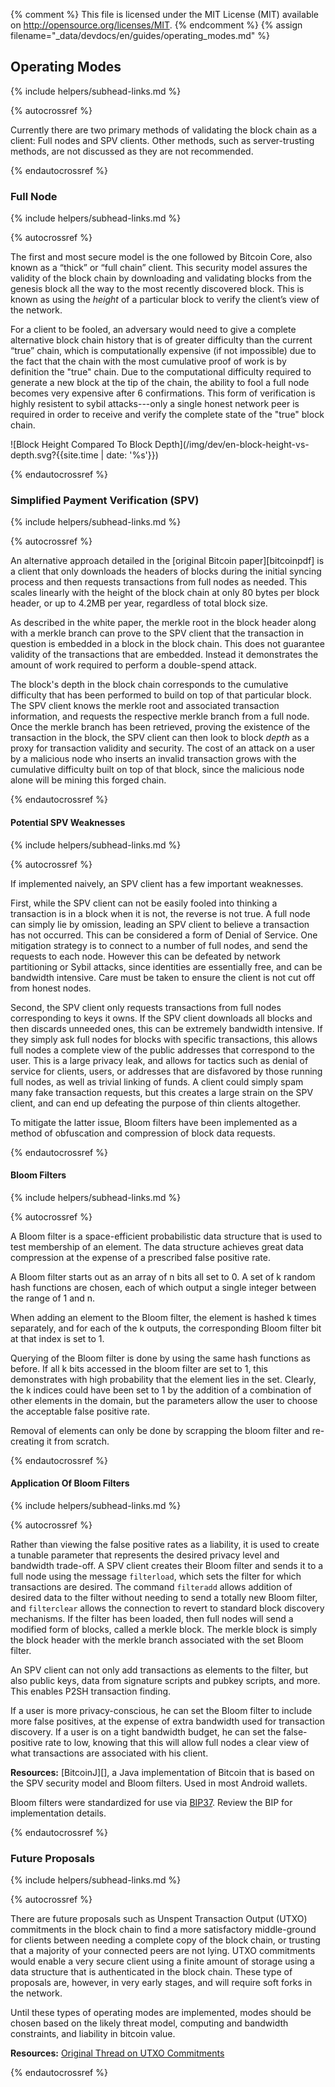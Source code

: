 {% comment %}
This file is licensed under the MIT License (MIT) available on
http://opensource.org/licenses/MIT.
{% endcomment %}
{% assign filename="_data/devdocs/en/guides/operating_modes.md" %}


## Operating Modes
{% include helpers/subhead-links.md %}

{% autocrossref %}

Currently there are two primary methods of validating the block chain as a client: Full nodes and SPV clients. Other methods, such as server-trusting methods, are not discussed as they are not recommended.

{% endautocrossref %}

### Full Node
{% include helpers/subhead-links.md %}

{% autocrossref %}

The first and most secure model is the one followed by Bitcoin Core, also known as a “thick” or “full chain” client. This security model assures the validity of the block chain by downloading and validating blocks from the genesis block all the way to the most recently discovered block. This is known as using the *height* of a particular block to verify the client’s view of the network. 

For a client to be fooled, an adversary would need to give a complete alternative block chain history that is of greater difficulty than the current “true” chain, which is computationally expensive (if not impossible) due to the fact that the chain with the most cumulative proof of work is by definition the "true" chain. Due to the computational difficulty required to generate a new block at the tip of the chain, the ability to fool a full node becomes very expensive after 6 confirmations. This form of verification is highly resistent to sybil attacks---only a single honest network peer is required in order to receive and verify the complete state of the "true" block chain. 

![Block Height Compared To Block Depth](/img/dev/en-block-height-vs-depth.svg?{{site.time | date: '%s'}})

{% endautocrossref %}

### Simplified Payment Verification (SPV)
{% include helpers/subhead-links.md %}

{% autocrossref %}

An alternative approach detailed in the [original Bitcoin paper][bitcoinpdf] is a client that only downloads the headers of blocks during the initial syncing process and then requests transactions from full nodes as needed. This scales linearly with the height of the block chain at only 80 bytes per block header, or up to 4.2MB per year, regardless of total block size. 

As described in the white paper, the merkle root in the block header along with a merkle branch can prove to the SPV client that the transaction in question is embedded in a block in the block chain. This does not guarantee validity of the transactions that are embedded. Instead it demonstrates the amount of work required to perform a double-spend attack. 

The block's depth in the block chain corresponds to the cumulative difficulty that has been performed to build on top of that particular block. The SPV client knows the merkle root and associated transaction information, and requests the respective merkle branch from a full node. Once the merkle branch has been retrieved, proving the existence of the transaction in the block, the SPV client can then look to block *depth* as a proxy for transaction validity and security. The cost of an attack on a user by a malicious node who inserts an invalid transaction grows with the cumulative difficulty built on top of that block, since the malicious node alone will be mining this forged chain. 

{% endautocrossref %}

#### Potential SPV Weaknesses
{% include helpers/subhead-links.md %}

{% autocrossref %}

If implemented naively, an SPV client has a few important weaknesses. 

First, while the SPV client can not be easily fooled into thinking a transaction is in a block when it is not, the reverse is not true. A full node can simply lie by omission, leading an SPV client to believe a transaction has not occurred. This can be considered a form of Denial of Service. One mitigation strategy is to connect to a number of full nodes, and send the requests to each node. However this can be defeated by network partitioning or Sybil attacks, since identities are essentially free, and can be bandwidth intensive. Care must be taken to ensure the client is not cut off from honest nodes.

Second, the SPV client only requests transactions from full nodes corresponding to keys it owns. If the SPV client downloads all blocks and then discards unneeded ones, this can be extremely bandwidth intensive. If they simply ask full nodes for blocks with specific transactions, this allows full nodes a complete view of the public addresses that correspond to the user. This is a large privacy leak, and allows for tactics such as denial of service for clients, users, or addresses that are disfavored by those running full nodes, as well as trivial linking of funds. A client could simply spam many fake transaction requests, but this creates a large strain on the SPV client, and can end up defeating the purpose of thin clients altogether. 

To mitigate the latter issue, Bloom filters have been implemented as a method of obfuscation and compression of block data requests. 

{% endautocrossref %}

#### Bloom Filters
{% include helpers/subhead-links.md %}

{% autocrossref %}

A Bloom filter is a space-efficient probabilistic data structure that is used to test membership of an element. The data structure achieves great data compression at the expense of a prescribed false positive rate. 

A Bloom filter starts out as an array of n bits all set to 0. A set of k random hash functions are chosen, each of which output<!--noref--> a single integer between the range of 1 and n.

When adding an element to the Bloom filter, the element is hashed k times separately, and for each of the k outputs<!--noref-->, the corresponding Bloom filter bit at that index is set to 1. 

<!-- Add picture here from wikipedia to explain the bits -->

Querying of the Bloom filter is done by using the same hash functions as before. If all k bits accessed in the bloom filter are set to 1, this demonstrates with high probability that the element lies in the set. Clearly, the k indices could have been set to 1 by the addition of a combination of other elements in the domain, but the parameters allow the user to choose the acceptable false positive rate. 

Removal of elements can only be done by scrapping the bloom filter and re-creating it from scratch.

{% endautocrossref %}

#### Application Of Bloom Filters 
{% include helpers/subhead-links.md %}

{% autocrossref %}

Rather than viewing the false positive rates as a liability, it is used to create a tunable parameter that represents the desired privacy level and bandwidth trade-off. A SPV client creates their Bloom filter and sends it to a full node using the message `filterload`, which sets the filter for which transactions are desired. The command `filteradd` allows addition of desired data to the filter without needing to send a totally new Bloom filter, and `filterclear` allows the connection to revert to standard block discovery mechanisms. If the filter has been loaded, then full nodes will send a modified form of blocks, called a merkle block. The merkle block is simply the block header with the merkle branch associated with the set Bloom filter. 

An SPV client can not only add transactions as elements to the filter, but also public keys, data from signature
scripts and pubkey scripts, and more. This enables P2SH transaction finding.

If a user is more privacy-conscious, he can set the Bloom filter to include more false positives, at the expense of extra bandwidth used for transaction discovery. If a user is on a tight bandwidth budget, he can set the false-positive rate to low, knowing that this will allow full nodes a clear view of what transactions are associated with his client. 

**Resources:** [BitcoinJ][], a Java implementation of Bitcoin that is based on the SPV security model and Bloom filters. Used in most Android wallets.

Bloom filters were standardized for use via [BIP37](https://github.com/bitcoin/bips/blob/master/bip-0037.mediawiki). Review the BIP for implementation details.

{% endautocrossref %}

### Future Proposals 
{% include helpers/subhead-links.md %}

{% autocrossref %}

There are future proposals such as Unspent Transaction Output (UTXO) commitments in the block chain to find a more satisfactory middle-ground for clients between needing a complete copy of the block chain, or trusting that a majority of your connected peers are not lying. UTXO commitments would enable a very secure client using a finite amount of storage using a data structure that is authenticated in the block chain. These type of proposals are, however, in very early stages, and will require soft forks in the network.

Until these types of operating modes are implemented, modes should be chosen based on the likely threat model, computing and bandwidth constraints, and liability in bitcoin value.

**Resources:** [Original Thread on UTXO Commitments](https://bitcointalk.org/index.php?topic=88208.0)

{% endautocrossref %}
